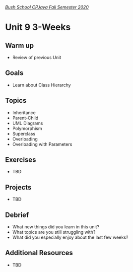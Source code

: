 [_Bush School CPJava Fall Semester 2020_](https://chandrunarayan.github.io/cpjava/)

# Unit 9 3-Weeks

## Warm up
* Review of previous Unit

## Goals
* Learn about Class Hierarchy

## Topics
* Inheritance
* Parent-Child
* UML Diagrams
* Polymorphism
* Superclass
* Overloading
* Overloading with Parameters

## Exercises
* TBD


## Projects
* TBD

## Debrief
* What new things did you learn in this unit?
* What topics are you still struggling with?
* What did you especially enjoy about the last few weeks?

## Additional Resources
* TBD
